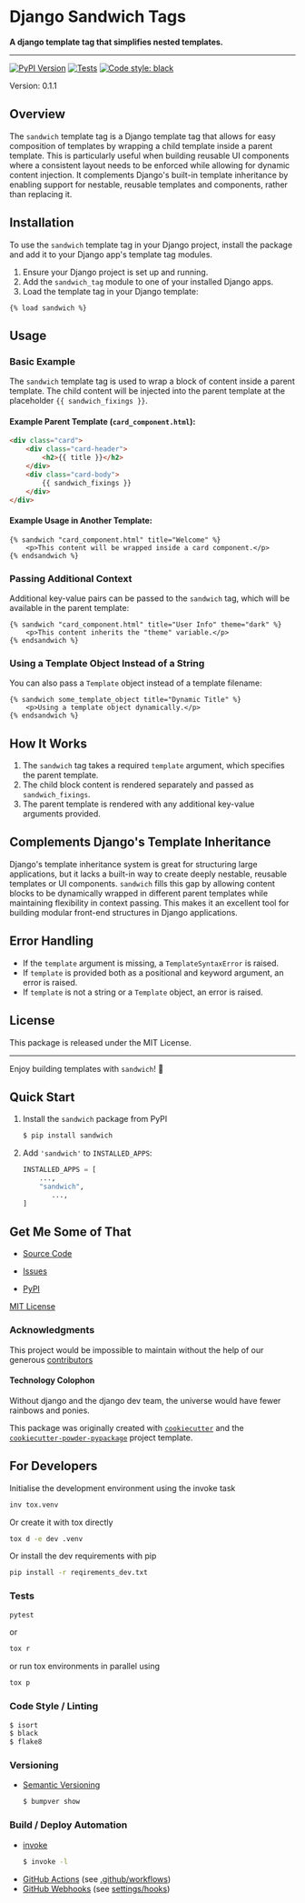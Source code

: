 # Django Sandwich Tags

**A django template tag that simplifies nested templates.**

---
[![PyPI Version](https://img.shields.io/pypi/v/django-sandwich-tag.svg)](https://pypi.python.org/pypi/django-sandwich-tag)
[![Tests](https://github.com/jacobtumak/django-sandwich-tag/.github/workflows/pytest.yaml/badge.svg)](https://github.com/jacobtumak/django-sandwich-tag/.github/workflows/pytest.yaml)
[![Code style: black](https://img.shields.io/badge/code%20style-black-000000.svg)](https://github.com/jacobtumak/sandwich)

Version: 0.1.1

## Overview

The `sandwich` template tag is a Django template tag that allows for easy composition of templates by wrapping a child template inside a parent template. This is particularly useful when building reusable UI components where a consistent layout needs to be enforced while allowing for dynamic content injection. It complements Django's built-in template inheritance by enabling support for nestable, reusable templates and components, rather than replacing it.

## Installation

To use the `sandwich` template tag in your Django project, install the package and add it to your Django app's template tag modules.

1. Ensure your Django project is set up and running.
2. Add the `sandwich_tag` module to one of your installed Django apps.
3. Load the template tag in your Django template:

```django
{% load sandwich %}
```

## Usage

### Basic Example

The `sandwich` template tag is used to wrap a block of content inside a parent template. The child content will be injected into the parent template at the placeholder `{{ sandwich_fixings }}`.

#### Example Parent Template (`card_component.html`):

```html
<div class="card">
    <div class="card-header">
        <h2>{{ title }}</h2>
    </div>
    <div class="card-body">
        {{ sandwich_fixings }}
    </div>
</div>
```

#### Example Usage in Another Template:

```django
{% sandwich "card_component.html" title="Welcome" %}
    <p>This content will be wrapped inside a card component.</p>
{% endsandwich %}
```

### Passing Additional Context

Additional key-value pairs can be passed to the `sandwich` tag, which will be available in the parent template:

```django
{% sandwich "card_component.html" title="User Info" theme="dark" %}
    <p>This content inherits the "theme" variable.</p>
{% endsandwich %}
```

### Using a Template Object Instead of a String

You can also pass a `Template` object instead of a template filename:

```django
{% sandwich some_template_object title="Dynamic Title" %}
    <p>Using a template object dynamically.</p>
{% endsandwich %}
```

## How It Works

1. The `sandwich` tag takes a required `template` argument, which specifies the parent template.
2. The child block content is rendered separately and passed as `sandwich_fixings`.
3. The parent template is rendered with any additional key-value arguments provided.

## Complements Django's Template Inheritance

Django's template inheritance system is great for structuring large applications, but it lacks a built-in way to create deeply nestable, reusable templates or UI components. `sandwich` fills this gap by allowing content blocks to be dynamically wrapped in different parent templates while maintaining flexibility in context passing. This makes it an excellent tool for building modular front-end structures in Django applications.

## Error Handling

- If the `template` argument is missing, a `TemplateSyntaxError` is raised.
- If `template` is provided both as a positional and keyword argument, an error is raised.
- If `template` is not a string or a `Template` object, an error is raised.

## License

This package is released under the MIT License.

---

Enjoy building templates with `sandwich`! 🥪




## Quick Start

1. Install the `sandwich` package from PyPI
    ```bash
    $ pip install sandwich
    ```

2. Add `'sandwich'` to `INSTALLED_APPS`:
    ```python
    INSTALLED_APPS = [
        ...,
        "sandwich",
           ...,
    ]
    ```
   
## Get Me Some of That
* [Source Code](https://github.com/jacobtumak/sandwich)

* [Issues](https://github.com/jacobtumak/sandwich/issues)
* [PyPI](https://pypi.org/project/sandwich)

[MIT License](https://github.com/jacobtumak/sandwich/blob/master/LICENSE)


### Acknowledgments
This project would be impossible to maintain without the help of our generous [contributors](https://github.com/jacobtumak/sandwich/graphs/contributors)

#### Technology Colophon

Without django and the django dev team, the universe would have fewer rainbows and ponies.

This package was originally created with [`cookiecutter`](https://www.cookiecutter.io/) 
and the [`cookiecutter-powder-pypackage`](https://github.com/JacobTumak/CookiePowder) project template.


## For Developers
Initialise the development environment using the invoke task
   ```bash
   inv tox.venv
   ```
Or create it with tox directly
   ```bash
   tox d -e dev .venv
   ```
Or install the dev requirements with pip
   ```bash
   pip install -r reqirements_dev.txt
   ```

### Tests
   ```bash
   pytest
   ```
or
   ```bash
   tox r
   ```
or run tox environments in parallel using
   ```bash
   tox p
   ```

### Code Style / Linting
   ```bash
   $ isort
   $ black
   $ flake8
   ```

### Versioning
 * [Semantic Versioning](https://semver.org/)
   ```bash
   $ bumpver show
   ```



### Build / Deploy Automation
 * [invoke](https://www.pyinvoke.org/)
   ```bash
   $ invoke -l
   ```
 * [GitHub Actions](https://docs.github.com/en/actions) (see [.github/workflows](https://github.com/jacobtumak/sandwich/tree/master/.github/workflows))
 * [GitHub Webhooks](https://docs.github.com/en/webhooks)  (see [settings/hooks](https://github.com/jacobtumak/sandwich/settings/hooks))

